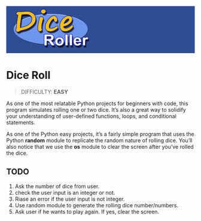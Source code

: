 <img src="./images/dice-roll.png" width="700"/>

# Dice Roll
> DIFFICULTY: **EASY**

As one of the most relatable Python projects for beginners with code, this program simulates rolling one or two dice. It’s also a great way to solidify your understanding of user-defined functions, loops, and conditional statements.

As one of the Python easy projects, it’s a fairly simple program that uses the Python **random** module to replicate the random nature of rolling dice. You’ll also notice that we use the **os** module to clear the screen after you’ve rolled the dice.

## TODO

1. Ask the number of dice from user.
2. check the user input is an integer or not.
3. Riase an error if the user input is not integer.
4. Use random module to generate the rolling dice number/numbers.
5. Ask user if he wants to play again. If yes, clear the screen.